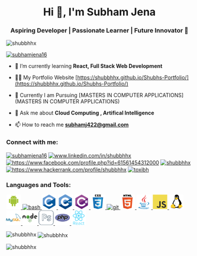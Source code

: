 <h1 align="center">Hi 👋, I'm Subham Jena</h1>
<h3 align="center">Aspiring Developer | Passionate Learner | Future Innovator 🚀</h3>

<p align="left"> <img src="https://komarev.com/ghpvc/?username=shubbhhx&label=Profile%20views&color=0e75b6&style=flat" alt="shubbhhx" /> </p>

<p align="left"> <a href="https://twitter.com/subhamjena16" target="blank"><img src="https://img.shields.io/twitter/follow/subhamjena16?logo=twitter&style=for-the-badge" alt="subhamjena16" /></a> </p>

- 🌱 I’m currently learning **React, Full Stack Web Development**

- 👨‍💻 My Portfolio Website [https://shubbhhx.github.io/Shubhs-Portfolio/](https://shubbhhx.github.io/Shubhs-Portfolio/)

- 📝 Currently I am Pursuing [MASTERS IN COMPUTER APPLICATIONS](MASTERS IN COMPUTER APPLICATIONS)

- 💬 Ask me about **Cloud Computing , Artifical Intelligence**

- 📫 How to reach me **subhamj422@gmail.com**

<h3 align="left">Connect with me:</h3>
<p align="left">
<a href="https://twitter.com/subhamjena16" target="blank"><img align="center" src="https://raw.githubusercontent.com/rahuldkjain/github-profile-readme-generator/master/src/images/icons/Social/twitter.svg" alt="subhamjena16" height="30" width="40" /></a>
<a href="https://linkedin.com/in/www.linkedin.com/in/shubbhhx" target="blank"><img align="center" src="https://raw.githubusercontent.com/rahuldkjain/github-profile-readme-generator/master/src/images/icons/Social/linked-in-alt.svg" alt="www.linkedin.com/in/shubbhhx" height="30" width="40" /></a>
<a href="https://fb.com/https://www.facebook.com/profile.php?id=61561454312000" target="blank"><img align="center" src="https://raw.githubusercontent.com/rahuldkjain/github-profile-readme-generator/master/src/images/icons/Social/facebook.svg" alt="https://www.facebook.com/profile.php?id=61561454312000" height="30" width="40" /></a>
<a href="https://instagram.com/shubbhhx" target="blank"><img align="center" src="https://raw.githubusercontent.com/rahuldkjain/github-profile-readme-generator/master/src/images/icons/Social/instagram.svg" alt="shubbhhx" height="30" width="40" /></a>
<a href="https://www.hackerrank.com/https://www.hackerrank.com/profile/shubbhhx" target="blank"><img align="center" src="https://raw.githubusercontent.com/rahuldkjain/github-profile-readme-generator/master/src/images/icons/Social/hackerrank.svg" alt="https://www.hackerrank.com/profile/shubbhhx" height="30" width="40" /></a>
<a href="https://discord.gg/toxibh" target="blank"><img align="center" src="https://raw.githubusercontent.com/rahuldkjain/github-profile-readme-generator/master/src/images/icons/Social/discord.svg" alt="toxibh" height="30" width="40" /></a>
</p>

<h3 align="left">Languages and Tools:</h3>
<p align="left"> <a href="https://developer.android.com" target="_blank" rel="noreferrer"> <img src="https://raw.githubusercontent.com/devicons/devicon/master/icons/android/android-original-wordmark.svg" alt="android" width="40" height="40"/> </a> <a href="https://www.gnu.org/software/bash/" target="_blank" rel="noreferrer"> <img src="https://www.vectorlogo.zone/logos/gnu_bash/gnu_bash-icon.svg" alt="bash" width="40" height="40"/> </a> <a href="https://www.cprogramming.com/" target="_blank" rel="noreferrer"> <img src="https://raw.githubusercontent.com/devicons/devicon/master/icons/c/c-original.svg" alt="c" width="40" height="40"/> </a> <a href="https://www.w3schools.com/cpp/" target="_blank" rel="noreferrer"> <img src="https://raw.githubusercontent.com/devicons/devicon/master/icons/cplusplus/cplusplus-original.svg" alt="cplusplus" width="40" height="40"/> </a> <a href="https://www.w3schools.com/cs/" target="_blank" rel="noreferrer"> <img src="https://raw.githubusercontent.com/devicons/devicon/master/icons/csharp/csharp-original.svg" alt="csharp" width="40" height="40"/> </a> <a href="https://www.w3schools.com/css/" target="_blank" rel="noreferrer"> <img src="https://raw.githubusercontent.com/devicons/devicon/master/icons/css3/css3-original-wordmark.svg" alt="css3" width="40" height="40"/> </a> <a href="https://git-scm.com/" target="_blank" rel="noreferrer"> <img src="https://www.vectorlogo.zone/logos/git-scm/git-scm-icon.svg" alt="git" width="40" height="40"/> </a> <a href="https://www.w3.org/html/" target="_blank" rel="noreferrer"> <img src="https://raw.githubusercontent.com/devicons/devicon/master/icons/html5/html5-original-wordmark.svg" alt="html5" width="40" height="40"/> </a> <a href="https://www.java.com" target="_blank" rel="noreferrer"> <img src="https://raw.githubusercontent.com/devicons/devicon/master/icons/java/java-original.svg" alt="java" width="40" height="40"/> </a> <a href="https://developer.mozilla.org/en-US/docs/Web/JavaScript" target="_blank" rel="noreferrer"> <img src="https://raw.githubusercontent.com/devicons/devicon/master/icons/javascript/javascript-original.svg" alt="javascript" width="40" height="40"/> </a> <a href="https://www.linux.org/" target="_blank" rel="noreferrer"> <img src="https://raw.githubusercontent.com/devicons/devicon/master/icons/linux/linux-original.svg" alt="linux" width="40" height="40"/> </a> <a href="https://www.mysql.com/" target="_blank" rel="noreferrer"> <img src="https://raw.githubusercontent.com/devicons/devicon/master/icons/mysql/mysql-original-wordmark.svg" alt="mysql" width="40" height="40"/> </a> <a href="https://nodejs.org" target="_blank" rel="noreferrer"> <img src="https://raw.githubusercontent.com/devicons/devicon/master/icons/nodejs/nodejs-original-wordmark.svg" alt="nodejs" width="40" height="40"/> </a> <a href="https://www.photoshop.com/en" target="_blank" rel="noreferrer"> <img src="https://raw.githubusercontent.com/devicons/devicon/master/icons/photoshop/photoshop-line.svg" alt="photoshop" width="40" height="40"/> </a> <a href="https://www.php.net" target="_blank" rel="noreferrer"> <img src="https://raw.githubusercontent.com/devicons/devicon/master/icons/php/php-original.svg" alt="php" width="40" height="40"/> </a> <a href="https://reactjs.org/" target="_blank" rel="noreferrer"> <img src="https://raw.githubusercontent.com/devicons/devicon/master/icons/react/react-original-wordmark.svg" alt="react" width="40" height="40"/> </a> </p>

<p><img align="left" src="https://github-readme-stats.vercel.app/api/top-langs?username=shubbhhx&show_icons=true&locale=en&layout=compact" alt="shubbhhx" /></p>

<p>&nbsp;<img align="center" src="https://github-readme-stats.vercel.app/api?username=shubbhhx&show_icons=true&locale=en" alt="shubbhhx" /></p>

<p><img align="center" src="https://github-readme-streak-stats.herokuapp.com/?user=shubbhhx&" alt="shubbhhx" /></p>
